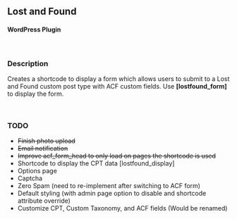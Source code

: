 ## Lost and Found
#### WordPress Plugin
<br />

### Description
Creates a shortcode to display a form which allows users to submit to a Lost and Found custom post type with ACF custom fields. Use **[lostfound_form]** to display the form.

<br />

### TODO
- ~~Finish photo upload~~
- ~~Email notification~~
- ~~Improve acf_form_head to only load on pages the shortcode is used~~
- Shortcode to display the CPT data [lostfound_display]
- Options page
- Captcha
- Zero Spam (need to re-implement after switching to ACF form)
- Default styling (with admin page option to disable and shortcode attribute override)
- Customize CPT, Custom Taxonomy, and ACF fields (Would be renamed)